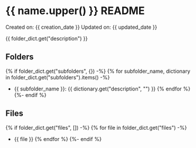 # {{ name.upper() }} README

Created on: {{ creation_date }}
Updated on: {{ updated_date }}

{{ folder_dict.get("description") }}

## Folders

{% if folder_dict.get("subfolders", {}) -%}
{% for subfolder_name, dictionary in folder_dict.get("subfolders").items() -%}

- {{ subfolder_name }}: {{ dictionary.get("description", "") }}
{% endfor %}
{%- endif %}

## Files

{% if folder_dict.get("files", []) -%}
{% for file in folder_dict.get("files") -%}

- {{ file }}
{% endfor %}
{%- endif %}
